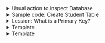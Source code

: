 <details>
 <summary>Usual action to inspect Database</summary>
 <ul>
  <li>show databases;</li> 
  <li>SELECT DATABASES();</li> 
  <li>DROP DATABASE IF EXISTS testDB;</li> 
  <li>1. CREATE DATABASE testDB;</li>
  <li>2. USE testDB;</li> 
  <li>3. SHOW TABLES;</li>
 </ul>
</details>

<details>
 <summary>Sample code: Create Student Table</summary>
 <ul>
  <li>
<pre>
CREATE TABLE student(
first_name VARCHAR(30) NOT NULL,
last_name VARCHAR(30) NOT NULL,
email VARCHAR(60) NULL,
street VARCHAR(50) NOT NULL,
city VARCHAR(40) NOT NULL,
state CHAR(2) NOT NULL DEFAULT "PA",
zip MEDIUMINT UNSIGNED NOT NULL,
phone VARCHAR(20) NOT NULL,
birth_date DATE NOT NULL,
sex ENUM('M','F') NOT NULL,
date_entered TIMESTAMP,
lunch_cost FLOAT NULL,
student_id INT UNSIGNED NOT NULL AUTO_INCREMENT PRIMARY KEY);
</pre>
  </li> 
 </ul>
 </summary>
</details>

<details>
 <summary>Lession: What is a Primary Key?</summary>
 <ul>
  <li>Uniquely identifies a row or record.</li>
  <li>Each Primary Key must be unique to the row.</li>
  <li>Must be given a value when the row is created and that value can't be NULL.</li>
  <li>The original value can't be changed.</li>
  <li>It's probably best to auto increment the value of the key.</li>
 </ul>
</details>


<details>
 <summary>Template</summary>
 <ul>
  <li>
<pre>
Content
</pre>
  </li>
 </ul>
</details>


<details>
 <summary>Template</summary>
 <ul>
  <li>
<pre>
Content
</pre>
  </li>
 </ul>
</details>
